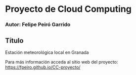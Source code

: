 # Proyecto de Cloud Computing
### Autor: Felipe Peiró Garrido

## Título
Estación meteorológica local en Granada

Para más información acceda al sitio web del proyecto: https://fpeiro.github.io/CC-proyecto/
